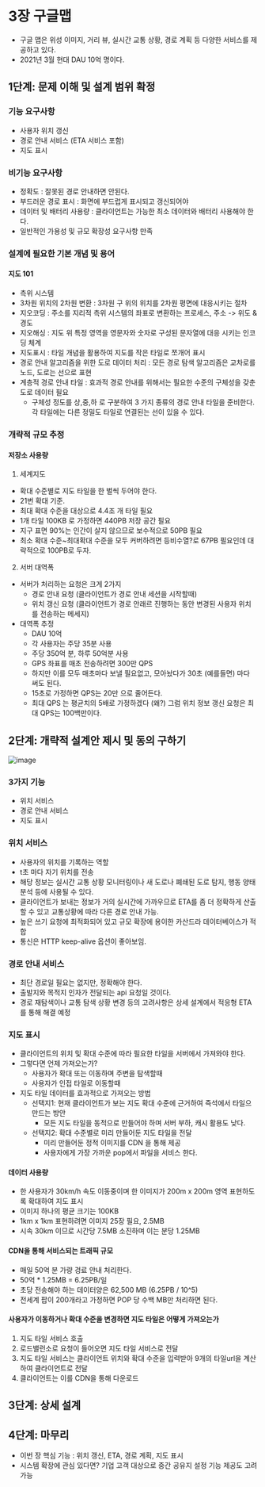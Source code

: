 # 3장 구글맵
 * 구글 맵은 위성 이미지, 거리 뷰, 실시간 교통 상황, 경로 계획 등 다양한 서비스를 제공하고 있다.
 * 2021년 3월 현대 DAU 10억 명이다.

## 1단계: 문제 이해 및 설계 범위 확정
### 기능 요구사항
 * 사용자 위치 갱신
 * 경로 안내 서비스 (ETA 서비스 포함)
 * 지도 표시

### 비기능 요구사항
 * 정확도 : 잘못된 경로 안내하면 안된다.
 * 부드러운 경로 표시 : 화면에 부드럽게 표시되고 갱신되어야
 * 데이터 및 배터리 사용량 : 클라이언트는 가능한 최소 데이터와 배터리 사용해야 한다.
 * 일반적인 가용성 및 규모 확장성 요구사항 만족

### 설계에 필요한 기본 개념 및 용어
#### 지도 101
 * 측위 시스템
 * 3차원 위치의 2차원 변환 : 3차원 구 위의 위치를 2차원 평면에 대응시키는 절차
 * 지오코딩 : 주소를 지리적 측위 시스템의 좌표로 변환하는 프로세스, 주소 -> 위도 & 경도
 * 지오해싱 : 지도 위 특정 영역을 영문자와 숫자로 구성된 문자열에 대응 시키는 인코딩 체계
 * 지도표시 : 타일 개념을 활용하여 지도를 작은 타일로 쪼개어 표시
 * 경로 안내 알고리즘을 위한 도로 데이터 처리 : 모든 경로 탐색 알고리즘은 교차로를 노드, 도로는 선으로 표현
 * 계층적 경로 안내 타일 : 효과적 경로 안내를 위해서는 필요한 수준의 구체성을 갖춘 도로 데이터 필요
    * 구체성 정도를 상,중,하 로 구분하여 3 가지 종류의 경로 안내 타일을 준비한다. 각 타일에는 다른 정밀도 타일로 연결된는 선이 있을 수 있다.  

### 개략적 규모 추정
#### 저장소 사용량
1. 세계지도
  * 확대 수준별로 지도 타일을 한 벌씩 두어야 한다.
  * 21번 확대 기준.
  * 최대 확대 수준을 대상으로 4.4조 개 타일 필요
  * 1개 타일 100KB 로 가정하면 440PB 저장 공간 필요
  *  지구 표면 90%는 인간이 살지 않으므로 보수적으로 50PB 필요
  * 최소 확대 수준~최대확대 수준을 모두 커버하려면 등비수열?로 67PB 필요인데 대략적으로 100PB로 두자.
2. 서버 대역폭 
 * 서버가 처리하는 요청은 크게 2가지
   * 경로 안내 요청 (클라이언트가 경로 안내 세션을 시작할때)
   * 위치 갱신 요청 (클라이언트가 경로 안래르 진행하는 동안 변경된 사용자 위치를 전송하는 메세지)
 * 대역폭 추정
    * DAU 10억
    * 각 사용자는 주당 35분 사용
    * 주당 350억 분, 하루 50억분 사용
    * GPS 좌표를 매초 전송하려면 300만 QPS
    * 하지만 이를 모두 매초마다 보낼 필요없고, 모아놨다가 30초 (예를들면) 마다 써도 된다.
    * 15초로 가정하면 QPS는 20만 으로 줄어든다.
    * 최대 QPS 는 평균치의 5배로 가정하겠다 (왜?) 그럼 위치 정보 갱신 요청은 최대 QPS는 100백만이다.


## 2단계: 개략적 설계안 제시 및 동의 구하기
![image](https://github.com/jaehleeee/study-docs/assets/48814463/fa26fbe0-b634-4289-be1a-8dc36ff07b1d)

### 3가지 기능
 * 위치 서비스
 * 경로 안내 서비스
 * 지도 표시

### 위치 서비스
 * 사용자의 위치를 기록하는 역할
 * t초 마다 자기 위치를 전송
 * 해당 정보는 실시간 교통 상황 모니터링이나 새 도로나 폐쇄된 도로 탐지, 행동 양태 분석 등에 사용될 수 있다.
 * 클라이언트가 보내는 정보가 거의 실시간에 가까우므로 ETA를 좀 더 정확하게 산출할 수 있고 교통상황에 따라 다른 경로 안내 가능.
 * 높은 쓰기 요청에 최적화되어 있고 규모 확장에 용이한 카산드라 데이터베이스가 적합
 * 통신은 HTTP keep-alive 옵션이 좋아보임.

### 경로 안내 서비스
 * 최단 경로일 필요는 없지만, 정확해야 한다.
 * 출발지와 목적지 인자가 전달되는 api 요청일 것이다.
 * 경로 재탐색이나 교통 탐색 상황 변경 등의 고려사항은 상세 설계에서 적응형 ETA 를 통해 해결 예정

### 지도 표시
 * 클라이언트의 위치 및 확대 수준에 따라 필요한 타일을 서버에서 가져와야 한다.
 * 그렇다면 언제 가져오는가?
    * 사용자가 확대 또는 이동하며 주변을 탐색할때
    * 사용자가 인접 타일로 이동할때
 * 지도 타일 데이터를 효과적으로 가져오는 방법
   * 선택지1: 현재 클라이언트가 보는 지도 확대 수준에 근거하여 즉석에서 타일으 만드는 방안
     * 모든 지도 타일을 동적으로 만들어야 하며 서버 부하, 캐시 활용도 낮다.
   * 선택지2: 확대 수준별로 미리 만들어둔 지도 타일을 전달
     * 미리 만들어둔 정적 이미지를 CDN 을 통해 제공
     * 사용자에게 가장 가까운 pop에서 파일을 서비스 한다.
       
#### 데이터 사용량
* 한 사용자가 30km/h 속도 이동중이며 한 이미지가 200m x 200m 영역 표현하도록 확대하여 지도 표시
* 이미지 하나의 평균 크기는 100KB
* 1km x 1km 표현하려면 이미지 25장 필요, 2.5MB
* 시속 30km 이므로 시간당 7.5MB 소진하며 이는 분당 1.25MB

#### CDN을 통해 서비스되는 트래픽 규모
 * 매일 50억 분 가량 겅료 안내 처리한다.
 * 50억 * 1.25MB = 6.25PB/일
 * 초당 전송해야 하는 데이터양은 62,500 MB (6.25PB / 10^5)
 * 전세계 팝이 200개라고 가정하면 POP 당 수백 MB만 처리하면 된다.

#### 사용자가 이동하거나 확대 수준을 변경하면 지도 타일은 어떻게 가져오는가
 1. 지도 타일 서비스 호출
 2. 로드밸런소로 요청이 들어오면 지도 타일 서비스로 전달
 3. 지도 타일 서비스는 클라이언트 위치와 확대 수준을 입력받아 9개의 타일url을 계산하여 클라이언트로 전달
 4. 클라이언트는 이를 CDN을 통해 다운로드

## 3단계: 상세 설계





## 4단계: 마무리
 * 이번 장 핵심 기능 : 위치 갱신, ETA, 경로 계획, 지도 표시
 * 시스템 확장에 관심 있다면? 기업 고객 대상으로 중간 공유지 설정 기능 제공도 고려 가능
